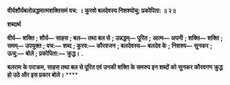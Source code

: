 **वीर्यशौर्यबलोन्नद्धमात्मशक्तिसमं वच: ।** **कुरवो बलदेवस्य निशश्योचु: प्रकोपिता: ॥ २॥** 

**शब्दार्थ** 

**वीर्य—** **शक्ति** **; शौर्य—** **साहस** **; बल—** **तथा बल से** **; उन्नद्धम्—** **पूरित** **; आत्म—** **अपनी** **; शक्ति—** **शक्ति** **; समम्—** **उपयुक्त** **; वच:—** **शब्द** **; कुरव:—** **कौरवजन** **; बलदेवस्य—** **बलदेव के** **; निशश्य—** **सुनकर** **; ऊचु:—** **बोले** **; प्रकोपिता:—** **क्रुद्ध।** **.** 

**बलराम के पराक्रम, साहस तथा बल से पूरित एवं उनकी शक्ति के समरुप इन शब्दों को** **सुनकर कौरवगण क्रुद्ध हो उठे और इस प्रकार बोले।** **** 